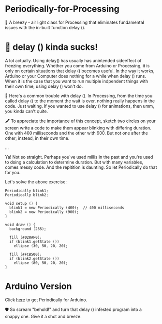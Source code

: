 # Periodically-for-Processing
🎈 A breezy - air light class for Processing that eliminates fundamental issues with the in-built function delay ().

# 🐢 delay () kinda sucks!
A lot actually. Using delay() has usually has unintended sideeffect of freezing everything. Whether you come from Arduino or Processing, it is only on certain situations that delay () becomes useful. In the way it works, Arduino or your Computer does nothing for a while when delay () runs. When it is the case that you want to run multiple indpendent things with their own time, using delay () won't do.

💉 Here's a common trouble with delay (). In Processing, from the time you called delay () to the moment the wait is over, nothing really happens in the code. Just waiting. If you wanted to use delay () for animations, then umm, you kinda can't quite.

🖋 To appreciate the importance of this concept, sketch two circles on your screen write a code to make them appear blinking with differing duration. One with 400 milliseconds and the other with 900. But not one after the other; instead, in their own time.

...

Ya! Not so straight. Perhaps you've used millis in the past and you're used to doing a calculation to determine duration. But with many variables, comes messy code. And the repitition is daunting. So let Periodically do that for you.

Let's solve the above exercise:

```
Periodically blink1;
Periodically blink2;

void setup () {
  blink1 = new Periodically (400);  // 400 milliseconds
  blink2 = new Periodically (900);
}

void draw () {
  background (255);

  fill (#028AF0);
  if (blink1.getState ())
    ellipse (30, 50, 20, 20);
    
  fill (#FCB500);
  if (blink2.getState ())
    ellipse (80, 50, 20, 20);
}
```


# Arduino Version
Click [here](https://github.com/AbelWondafrash/Periodically-for-Arduino) to get Periodically for Arduino.


🛡 So scream "behold!" and turn that delay () infested program into a snappy one. Give it a shot and breeze.
